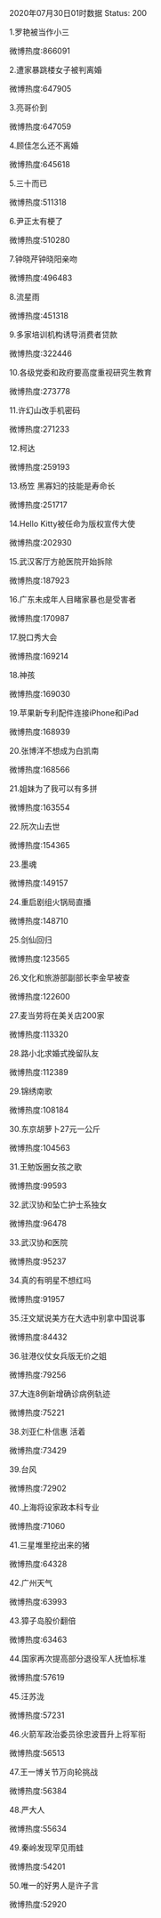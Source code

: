 2020年07月30日01时数据
Status: 200

1.罗艳被当作小三

微博热度:866091

2.遭家暴跳楼女子被判离婚

微博热度:647905

3.亮哥价到

微博热度:647059

4.顾佳怎么还不离婚

微博热度:645618

5.三十而已

微博热度:511318

6.尹正太有梗了

微博热度:510280

7.钟晓芹钟晓阳亲吻

微博热度:496483

8.流星雨

微博热度:451318

9.多家培训机构诱导消费者贷款

微博热度:322446

10.各级党委和政府要高度重视研究生教育

微博热度:273778

11.许幻山改手机密码

微博热度:271233

12.柯达

微博热度:259193

13.杨笠 黑寡妇的技能是寿命长

微博热度:251717

14.Hello Kitty被任命为版权宣传大使

微博热度:202930

15.武汉客厅方舱医院开始拆除

微博热度:187923

16.广东未成年人目睹家暴也是受害者

微博热度:170987

17.脱口秀大会

微博热度:169214

18.神孩

微博热度:169030

19.苹果新专利配件连接iPhone和iPad

微博热度:168939

20.张博洋不想成为白凯南

微博热度:168566

21.姐妹为了我可以有多拼

微博热度:163554

22.阮次山去世

微博热度:154365

23.墨魂

微博热度:149157

24.重启剧组火锅局直播

微博热度:148710

25.剑仙回归

微博热度:123565

26.文化和旅游部副部长李金早被查

微博热度:122600

27.麦当劳将在美关店200家

微博热度:113320

28.路小北求婚式挽留队友

微博热度:112389

29.锦绣南歌

微博热度:108184

30.东京胡萝卜27元一公斤

微博热度:104563

31.王勉饭圈女孩之歌

微博热度:99593

32.武汉协和坠亡护士系独女

微博热度:96478

33.武汉协和医院

微博热度:95237

34.真的有明星不想红吗

微博热度:91957

35.汪文斌说美方在大选中别拿中国说事

微博热度:84432

36.驻港仪仗女兵版无价之姐

微博热度:79256

37.大连8例新增确诊病例轨迹

微博热度:75221

38.刘亚仁朴信惠 活着

微博热度:73429

39.台风

微博热度:72902

40.上海将设家政本科专业

微博热度:71060

41.三星堆里挖出来的猪

微博热度:64328

42.广州天气

微博热度:63993

43.獐子岛股价翻倍

微博热度:63463

44.国家再次提高部分退役军人抚恤标准

微博热度:57619

45.汪苏泷

微博热度:57231

46.火箭军政治委员徐忠波晋升上将军衔

微博热度:56513

47.王一博关节万向轮挑战

微博热度:56384

48.严大人

微博热度:55634

49.秦岭发现罕见雨蛙

微博热度:54201

50.唯一的好男人是许子言

微博热度:52920

